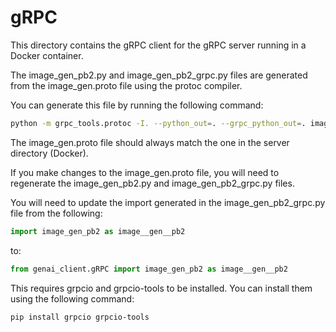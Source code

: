 # gRPC

This directory contains the gRPC client for the gRPC server running in a Docker container.

The image_gen_pb2.py and image_gen_pb2_grpc.py files are generated from the image_gen.proto file using the protoc compiler.

You can generate this file by running the following command:

```bash
python -m grpc_tools.protoc -I. --python_out=. --grpc_python_out=. image_gen.proto
```

The image_gen.proto file should always match the one in the server directory (Docker).

If you make changes to the image_gen.proto file, you will need to regenerate the image_gen_pb2.py and image_gen_pb2_grpc.py files.

You will need to update the import generated in the image_gen_pb2_grpc.py file from the following:

```python
import image_gen_pb2 as image__gen__pb2
```

to:

```python
from genai_client.gRPC import image_gen_pb2 as image__gen__pb2
```

This requires grpcio and grpcio-tools to be installed. You can install them using the following command:

```bash
pip install grpcio grpcio-tools
```